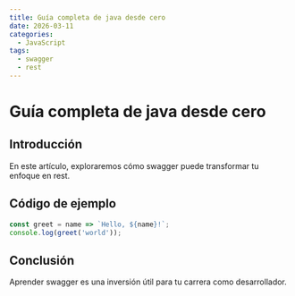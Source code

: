 ```yaml
---
title: Guía completa de java desde cero
date: 2026-03-11
categories:
  - JavaScript
tags:
  - swagger
  - rest
---
```


# Guía completa de java desde cero

## Introducción

En este artículo, exploraremos cómo swagger puede transformar tu enfoque en rest.

## Código de ejemplo

```javascript
const greet = name => `Hello, ${name}!`;
console.log(greet('world'));
```

## Conclusión

Aprender swagger es una inversión útil para tu carrera como desarrollador.